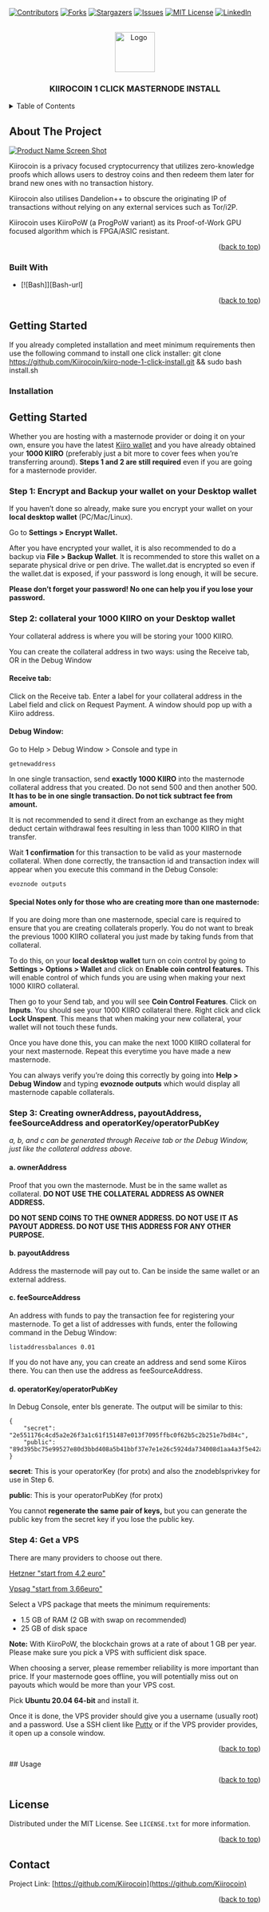 <!-- PROJECT SHIELDS -->
<!--
*** I'm using markdown "reference style" links for readability.
*** Reference links are enclosed in brackets [ ] instead of parentheses ( ).
*** See the bottom of this document for the declaration of the reference variables
*** for contributors-url, forks-url, etc. This is an optional, concise syntax you may use.
*** https://www.markdownguide.org/basic-syntax/#reference-style-links
-->
[![Contributors][contributors-shield]][contributors-url]
[![Forks][forks-shield]][forks-url]
[![Stargazers][stars-shield]][stars-url]
[![Issues][issues-shield]][issues-url]
[![MIT License][license-shield]][license-url]
[![LinkedIn][linkedin-shield]][linkedin-url]


<!-- PROJECT LOGO -->
<br />
<div align="center">
  <a href="https://github.com/Kiirocoin/kiiro-node-1-click-install">
    <img src="https://avatars.githubusercontent.com/u/138875999?s=48&v=4" alt="Logo" width="80" height="80">
  </a>

  <h3 align="center">KIIROCOIN 1 CLICK MASTERNODE INSTALL</h3>

</div>



<!-- TABLE OF CONTENTS -->
<details>
  <summary>Table of Contents</summary>
  <ol>
    <li>
      <ul>
        <li><a href="#built-with">Built With</a></li>
      </ul>
    </li>
    <li>
      <a href="#getting-started">Getting Started</a>
      <ul>
        <li><a href="#prerequisites">Prerequisites</a></li>
        <li><a href="#installation">Installation</a></li>
      </ul>
    </li>
    <li><a href="#usage">Usage</a></li>
    <li><a href="#license">License</a></li>
    <li><a href="#contact">Contact</a></li>
  </ol>
</details>



<!-- ABOUT THE PROJECT -->
## About The Project

[![Product Name Screen Shot][product-screenshot]](https://example.com)

Kiirocoin is a privacy focused cryptocurrency that utilizes zero-knowledge proofs which allows users to destroy coins and then redeem them later for brand new ones with no transaction history.

Kiirocoin also utilises Dandelion++ to obscure the originating IP of transactions without relying on any external services such as Tor/i2P.

Kiirocoin uses KiiroPoW (a ProgPoW variant) as its Proof-of-Work GPU focused algorithm which is FPGA/ASIC resistant.

<p align="right">(<a href="#readme-top">back to top</a>)</p>



### Built With

* [![Bash]][Bash-url]

<p align="right">(<a href="#readme-top">back to top</a>)</p>



<!-- GETTING STARTED -->
## Getting Started

If you already completed installation and meet minimum requirements then use the following command to install one click installer:
git clone https://github.com/Kiirocoin/kiiro-node-1-click-install.git && sudo bash install.sh

### Installation

<h2 id="getting-started">Getting Started</h2>
<p>Whether you are hosting with a masternode provider or doing it on your own, ensure you have the latest <a href="https://github.com/Kiirocoin/kiiro/tree/main/" target="_blank">Kiiro wallet</a> and you have already obtained your <strong>1000 KIIRO</strong> (preferably just a bit more to cover fees when you’re transferring around). <strong>Steps 1 and 2 are still required</strong> even if you are going for a masternode provider.</p>
<h3 id="step-1-encrypt-and-backup-your-wallet-on-your-desktop-wallet">Step 1: Encrypt and Backup your wallet on your Desktop wallet</h3>
<p>If you haven’t done so already, make sure you encrypt your wallet on your <strong>local desktop wallet</strong> (PC/Mac/Linux).</p>
<p>Go to <strong>Settings &gt; Encrypt Wallet.</strong></p>
<p>After you have encrypted your wallet, it is also recommended to do a backup via <strong>File &gt; Backup Wallet</strong>. It is recommended to store this wallet on a separate physical drive or pen drive. The wallet.dat is encrypted so even if the wallet.dat is exposed, if your password is long enough, it will be secure.</p>
<p><strong>Please don’t forget your password! No one can help you if you lose your password.</strong></p>
<h3 id="step-2-collateral-your-1000-kiiro-on-your-desktop-wallet">Step 2: collateral your 1000 KIIRO on your Desktop wallet</h3>
<p>Your collateral address is where you will be storing your 1000 KIIRO.</p>
<p>You can create the collateral address in two ways: using the Receive tab, OR in the Debug Window</p>
<h4 id="receive-tab">Receive tab:</h4>
<p>Click on the Receive tab. Enter a label for your collateral address in the Label field and click on Request Payment. A window should pop up with a Kiiro address.</p>
<h4 id="debug-window">Debug Window:</h4>
<p>Go to Help &gt; Debug Window &gt; Console and type in</p>
<p><code class="language-plaintext highlighter-rouge">getnewaddress</code></p>
<p>In one single transaction, send <strong>exactly 1000 KIIRO</strong> into the masternode collateral address that you created. Do not send 500 and then another 500. <strong>It has to be in one single transaction. Do not tick subtract fee from amount.</strong></p>
<p>It is not recommended to send it direct from an exchange as they might deduct certain withdrawal fees resulting in less than 1000 KIIRO in that transfer.</p>
<p>Wait <strong>1 confirmation</strong> for this transaction to be valid as your masternode collateral. When done correctly, the transaction id and transaction index will appear when you execute this command in the Debug Console:</p>
<p><code class="language-plaintext highlighter-rouge">evoznode outputs</code></p>
<h4 id="special-notes-only-for-those-who-are-creating-more-than-one-masternode">Special Notes only for those who are creating more than one masternode:</h4>
<p>If you are doing more than one masternode, special care is required to ensure that you are creating collaterals properly. You do not want to break the previous 1000 KIIRO collateral you just made by taking funds from that collateral.</p>
<p>To do this, on your <strong>local desktop wallet</strong> turn on coin control by going to <strong>Settings &gt; Options &gt; Wallet</strong> and click on <strong>Enable coin control features.</strong> This will enable control of which funds you are using when making your next 1000 KIIRO collateral.</p>
<p>Then go to your Send tab, and you will see <strong>Coin Control Features</strong>. Click on <strong>Inputs</strong>. You should see your 1000 KIIRO collateral there. Right click and click <strong>Lock Unspent</strong>. This means that when making your new collateral, your wallet will not touch these funds.</p>
<p>Once you have done this, you can make the next 1000 KIIRO collateral for your next masternode. Repeat this everytime you have made a new masternode.</p>
<p>You can always verify you’re doing this correctly by going into <strong>Help &gt; Debug Window</strong> and typing <strong>evoznode outputs</strong> which would display all masternode capable collaterals.</p>
<h3 id="step-3-creating-owneraddress-payoutaddress-feesourceaddress-and-operatorkeyoperatorpubkey">Step 3: Creating ownerAddress, payoutAddress, feeSourceAddress and operatorKey/operatorPubKey</h3>
<p><em>a, b, and c can be generated through Receive tab or the Debug Window, just like the collateral address above.</em></p>
<h4 id="a-owneraddress">a. ownerAddress</h4>
<p>Proof that you own the masternode. Must be in the same wallet as collateral. <strong>DO NOT USE THE COLLATERAL ADDRESS AS OWNER ADDRESS.</strong></p>
<p><strong>DO NOT SEND COINS TO THE OWNER ADDRESS. DO NOT USE IT AS PAYOUT ADDRESS. DO NOT USE THIS ADDRESS FOR ANY OTHER PURPOSE.</strong></p>
<h4 id="b-payoutaddress">b. payoutAddress</h4>
<p>Address the masternode will pay out to. Can be inside the same wallet or an external address.</p>
<h4 id="c-feesourceaddress">c. feeSourceAddress</h4>
<p>An address with funds to pay the transaction fee for registering your masternode. To get a list of addresses with funds, enter the following command in the Debug Window:</p>
<p><code class="language-plaintext highlighter-rouge">listaddressbalances 0.01</code></p>
<p>If you do not have any, you can create an address and send some Kiiros there. You can then use the address as feeSourceAddress.</p>
<h4 id="d-operatorkeyoperatorpubkey">d. operatorKey/operatorPubKey</h4>
<p>In Debug Console, enter bls generate. The output will be similar to this:</p>
<div class="language-plaintext highlighter-rouge"><div class="highlight"><pre class="highlight"><code>{
    "secret": "2e551176c4cd5a2e26f3a1c61f151487e013f7095ffbc0f62b5c2b251e7bd84c",
    "public": "89d395bc75e99527e80d3bbd408a5b41bbf37e7e1e26c5924da734008d1aa4a3f5e42a968bef541cb1c9a0899280d29b"
}
</code></pre></div></div>
<p><strong>secret</strong>: This is your operatorKey (for protx) and also the znodeblsprivkey for use in Step 6.</p>
<p><strong>public</strong>: This is your operatorPubKey (for protx)</p>
<p>You cannot <strong>regenerate the same pair of keys,</strong> but you can generate the public key from the secret key if you lose the public key.</p>
<h3 id="step-4-get-a-vps">Step 4: Get a VPS</h3>
<p>There are many providers to choose out there.</p>
<p> <a href="https://hetzner.cloud/?ref=mPIIBRuHJtB4" target="_blank">Hetzner "start from 4.2 euro"</a></p>
<p>  <a href="https://www.vpsag.com/?aff=36435" target="_blank">Vpsag "start from 3.66euro"</a></b>
<p>Select a VPS package that meets the minimum requirements:</p>
<ul>
  <li>1.5 GB of RAM (2 GB with swap on recommended)</li>
  <li>25 GB of disk space </li>
</ul>
<p><strong>Note:</strong> With KiiroPoW, the blockchain grows at a rate of about 1 GB per year. Please make sure you pick a VPS with sufficient disk space.</p>
<p>When choosing a server, please remember reliability is more important than price. If your masternode goes offline, you will potentially miss out on payouts which would be more than your VPS cost.</p>
<p>Pick <strong>Ubuntu 20.04 64-bit</strong> and install it.</p>
<p>Once it is done, the VPS provider should give you a username (usually root) and a password. Use a SSH client like <a href="https://www.putty.org/">Putty</a> or if the VPS provider provides, it open up a console window.</p>
<p align="right">(<a href="#readme-top">back to top</a>)</p>
<!-- USAGE EXAMPLES -->
## Usage

<p align="right">(<a href="#readme-top">back to top</a>)</p>

<!-- LICENSE -->
## License

Distributed under the MIT License. See `LICENSE.txt` for more information.

<p align="right">(<a href="#readme-top">back to top</a>)</p>

<!-- CONTACT -->
## Contact

Project Link: [https://github.com/Kiirocoin](https://github.com/Kiirocoin)

<p align="right">(<a href="#readme-top">back to top</a>)</p>


<!-- MARKDOWN LINKS & IMAGES -->
<!-- https://www.markdownguide.org/basic-syntax/#reference-style-links -->
[contributors-shield]: https://img.shields.io/github/contributors/othneildrew/Best-README-Template.svg?style=for-the-badge
[contributors-url]: https://github.com/othneildrew/Best-README-Template/graphs/contributors
[forks-shield]: https://img.shields.io/github/forks/othneildrew/Best-README-Template.svg?style=for-the-badge
[forks-url]: https://github.com/othneildrew/Best-README-Template/network/members
[stars-shield]: https://img.shields.io/github/stars/othneildrew/Best-README-Template.svg?style=for-the-badge
[stars-url]: https://github.com/othneildrew/Best-README-Template/stargazers
[issues-shield]: https://img.shields.io/github/issues/othneildrew/Best-README-Template.svg?style=for-the-badge
[issues-url]: https://github.com/othneildrew/Best-README-Template/issues
[license-shield]: https://img.shields.io/github/license/othneildrew/Best-README-Template.svg?style=for-the-badge
[license-url]: https://github.com/othneildrew/Best-README-Template/blob/master/LICENSE.txt
[linkedin-shield]: https://img.shields.io/badge/-LinkedIn-black.svg?style=for-the-badge&logo=linkedin&colorB=555
[linkedin-url]: https://linkedin.com/in/othneildrew
[product-screenshot]: images/screenshot.png
[Next.js]: https://img.shields.io/badge/next.js-000000?style=for-the-badge&logo=nextdotjs&logoColor=white
[Next-url]: https://nextjs.org/
[React.js]: https://img.shields.io/badge/React-20232A?style=for-the-badge&logo=react&logoColor=61DAFB
[React-url]: https://reactjs.org/
[Vue.js]: https://img.shields.io/badge/Vue.js-35495E?style=for-the-badge&logo=vuedotjs&logoColor=4FC08D
[Vue-url]: https://vuejs.org/
[Angular.io]: https://img.shields.io/badge/Angular-DD0031?style=for-the-badge&logo=angular&logoColor=white
[Angular-url]: https://angular.io/
[Svelte.dev]: https://img.shields.io/badge/Svelte-4A4A55?style=for-the-badge&logo=svelte&logoColor=FF3E00
[Svelte-url]: https://svelte.dev/
[Laravel.com]: https://img.shields.io/badge/Laravel-FF2D20?style=for-the-badge&logo=laravel&logoColor=white
[Laravel-url]: https://laravel.com
[Bootstrap.com]: https://img.shields.io/badge/Bootstrap-563D7C?style=for-the-badge&logo=bootstrap&logoColor=white
[Bootstrap-url]: https://getbootstrap.com
[JQuery.com]: https://img.shields.io/badge/jQuery-0769AD?style=for-the-badge&logo=jquery&logoColor=white
[JQuery-url]: https://jquery.com 
